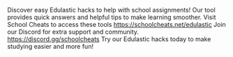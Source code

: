 Discover easy Edulastic hacks to help with school assignments! Our tool provides quick answers and helpful tips to make learning smoother. 
Visit School Cheats to access these tools https://schoolcheats.net/edulastic
Join our Discord for extra support and community. https://discord.gg/schoolcheats
Try our Edulastic hacks today to make studying easier and more fun!
